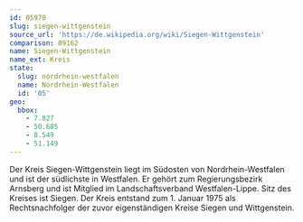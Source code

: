 ```yaml
---
id: 05970
slug: siegen-wittgenstein
source_url: 'https://de.wikipedia.org/wiki/Siegen-Wittgenstein'
comparison: 09162
name: Siegen-Wittgenstein
name_ext: Kreis
state:
  slug: nordrhein-westfalen
  name: Nordrhein-Westfalen
  id: '05'
geo:
  bbox:
    - 7.827
    - 50.685
    - 8.549
    - 51.149
---
```


Der Kreis Siegen-Wittgenstein liegt im Südosten von Nordrhein-Westfalen und ist der südlichste in Westfalen. Er gehört zum Regierungsbezirk Arnsberg und ist Mitglied im Landschaftsverband Westfalen-Lippe. Sitz des Kreises ist Siegen. Der Kreis entstand zum 1. Januar 1975 als Rechtsnachfolger der zuvor eigenständigen Kreise Siegen und Wittgenstein.
